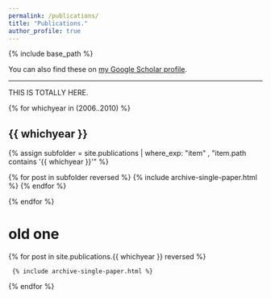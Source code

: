 ```yaml
---
permalink: /publications/
title: "Publications."
author_profile: true
---
```


{% include base_path %}

You can also find these on <a href="https://scholar.google.com/citations?user=IGApvF0AAAAJ&hl=en">my Google Scholar profile</a>.

<hr>
THIS IS TOTALLY HERE.

{% for whichyear in (2006..2010) %}

  <h2>{{ whichyear }}</h2>
  
  {% assign subfolder = site.publications | where_exp: "item" , "item.path contains '{{ whichyear }}'" %}
  
  {% for post in subfolder reversed %}
    {% include archive-single-paper.html %}
  {% endfor %}

{% endfor %}

  


<h1> old one </h1>

{% for post in site.publications.{{ whichyear }} reversed %}
  
     {% include archive-single-paper.html %}
  
{% endfor %}

